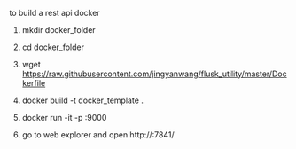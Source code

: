 to build a rest api docker

1. mkdir docker_folder

2. cd docker_folder

3. wget https://raw.githubusercontent.com/jingyanwang/flusk_utility/master/Dockerfile

4. docker build -t docker_template .

5. docker run -it -p <port number>:9000 <docker id>

6. go to web explorer and open http://<sever ip>:7841/
